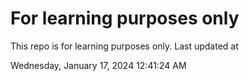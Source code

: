 # For learning purposes only
This repo is for learning purposes only.
Last updated at

Wednesday, January 17, 2024 12:41:24 AM

